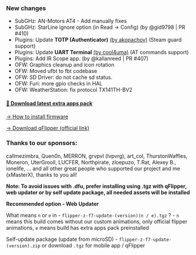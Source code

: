 ### New changes
* SubGHz: AN-Motors AT4 - Add manually fixes
* SubGHz: StarLine ignore option (in Read -> Config) (by @gid9798 | PR #410)
* Plugins: Update **TOTP (Authenticator)** [(by akopachov)](https://github.com/akopachov/flipper-zero_authenticator) (Steam guard support)
* Plugins: Update **UART Terminal** [(by cool4uma)](https://github.com/cool4uma/UART_Terminal/tree/main) (AT commands support)
* Plugins: Add IR Scope app. (by @kallanreed | PR #407)
* OFW: Graphics cleanup and icon rotation
* OFW: Moved ufbt to fbt codebase
* OFW: SD Driver: do not cache sd status.
* OFW: Furi: more gpio checks in HAL
* OFW: WeatherStation: fix protocol TX141TH-BV2

#### [🎲 Download latest extra apps pack](https://github.com/xMasterX/all-the-plugins/archive/refs/heads/main.zip)

[-> How to install firmware](https://github.com/DarkFlippers/unleashed-firmware/blob/dev/documentation/HowToInstall.md)

[-> Download qFlipper (official link)](https://flipperzero.one/update)

### Thanks to our sponsors:
callmezimbra, Quen0n, MERRON, grvpvl (lvpvrg), art_col, ThurstonWaffles, Moneron, UterGrooll, LUCFER, Northpirate, zloepuzo, T.Rat, Alexey B., ionelife, ...
and all other great people who supported our project and me (xMasterX), thanks to you all!

**Note: To avoid issues with .dfu, prefer installing using .tgz with qFlipper, web updater or by self update package, all needed assets will be installed**

**Recommended option - Web Updater**

What means `n` or `e` in - `flipper-z-f7-update-(version)(n / e).tgz` ? - `n` means this build comes without our custom animations, only official flipper animations, 
`e` means build has extra apps pack preinstalled

Self-update package (update from microSD) - `flipper-z-f7-update-(version).zip` or download `.tgz` for mobile app / qFlipper


